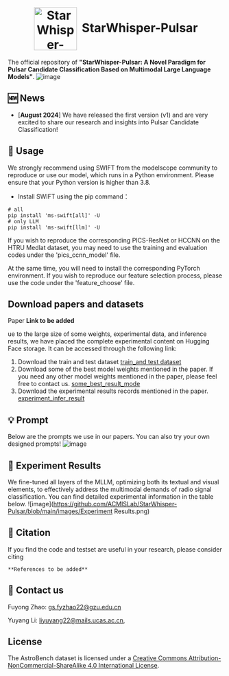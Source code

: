 <h1 align="center"> <img src="https://github.com/ACMISLab/StarWhisper-Pulsar/blob/main/images/StarRipple.png" alt="StarWhisper-Pulsar Logo" style="width: 100px; height: auto; vertical-align: middle; margin-right: 5px;"> StarWhisper-Pulsar </h1>

The official repository of **"StarWhisper-Pulsar: A Novel Paradigm for Pulsar Candidate Classification Based on Multimodal Large Language Models"**.
![image](https://github.com/ACMISLab/StarWhisper-Pulsar/blob/main/images/framework.png)

## 🆕 News
- \[**August 2024**\] We have released the first version (v1) and are very excited to share our research and insights into Pulsar Candidate Classification!

## 🚀 Usage
We strongly recommend using SWIFT from the modelscope community to reproduce or use our model, which runs in a Python environment. Please ensure that your Python version is higher than 3.8.

- Install SWIFT using the pip command：

```shell
# all
pip install 'ms-swift[all]' -U
# only LLM
pip install 'ms-swift[llm]' -U
```

If you wish to reproduce the corresponding PICS-ResNet or HCCNN on the HTRU Medlat dataset, you may need to use the training and evaluation codes under the 'pics_ccnn_model' file. 

At the same time, you will need to install the corresponding PyTorch environment. If you wish to reproduce our feature selection process, please use the code under the 'feature_choose' file.

## Download papers and datasets

Paper **Link to be added**<br>

ue to the large size of some weights, experimental data, and inference results, we have placed the complete experimental content on Hugging Face storage. It can be accessed through the following link:
1) Download the train and test dataset [train_and test dataset](https://huggingface.co/zfy1041264242/StarWhisper-Pulsar/tree/main/train_test_data)<br>
2) Download some of the best model weights mentioned in the paper. If you need any other model weights mentioned in the paper, please feel free to contact us. [some_best_result_mode](https://huggingface.co/zfy1041264242/StarWhisper-Pulsar/tree/main/some_best_result_mode)<br>
3) Download the experimental results records mentioned in the paper. [experiment_infer_result](https://huggingface.co/zfy1041264242/StarWhisper-Pulsar/tree/main/experiment_infer_result)<br>

## 💡 Prompt
Below are the prompts we use in our papers. You can also try your own designed prompts!
![image](https://github.com/ACMISLab/StarWhisper-Pulsar/blob/main/images/prompt.png)

##  📖 Experiment Results
We fine-tuned all layers of the MLLM, optimizing both its textual and visual elements, to effectively address the multimodal demands of radio signal classification.  You can find detailed experimental information in the table below.
![image](https://github.com/ACMISLab/StarWhisper-Pulsar/blob/main/images/Experiment Results.png)

## 🤗 Citation
If you find the code and testset are useful in your research, please consider citing
```
**References to be added**
```
## 🤗 Contact us
Fuyong Zhao: gs.fyzhao22@gzu.edu.cn

Yuyang Li: liyuyang22@mails.ucas.ac.cn,

## License
The AstroBench dataset is licensed under a [Creative Commons Attribution-NonCommercial-ShareAlike 4.0 International License](http://creativecommons.org/licenses/by-nc-sa/4.0/).


